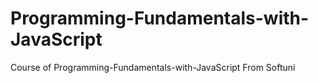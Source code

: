# Programming-Fundamentals-with-JavaScript
Course of Programming-Fundamentals-with-JavaScript From Softuni
